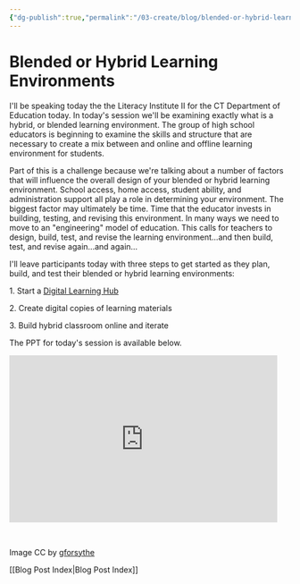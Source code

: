 ```yaml
---
{"dg-publish":true,"permalink":"/03-create/blog/blended-or-hybrid-learning-environments/","title":"Blended or Hybrid Learning Environments","tags":["blended-learning","hybrid-learning","blog-post"]}
---
```


# Blended or Hybrid Learning Environments

I'll be speaking today the the Literacy Institute II for the CT Department of Education today. In today's session we'll be examining exactly what is a hybrid, or blended learning environment. The group of high school educators is beginning to examine the skills and structure that are necessary to create a mix between and online and offline learning environment for students.

Part of this is a challenge because we're talking about a number of factors that will influence the overall design of your blended or hybrid learning environment. School access, home access, student ability, and administration support all play a role in determining your environment. The biggest factor may ultimately be time. Time that the educator invests in building, testing, and revising this environment. In many ways we need to move to an "engineering" model of education. This calls for teachers to design, build, test, and revise the learning environment...and then build, test, and revise again...and again...

I'll leave participants today with three steps to get started as they plan, build, and test their blended or hybrid learning environments:

1\. Start a [Digital Learning Hub](http://wiobyrne.com/use-google-sites-for-educators-to-build-your-own-digital-learning-hub/)

2\. Create digital copies of learning materials

3\. Build hybrid classroom online and iterate

The PPT for today's session is available below.

<iframe src="https://docs.google.com/presentation/d/12H2WKVblg38lYpiW31AvHtBMuWqBeawlwmeTGLggZrc/embed?start=false&amp;loop=false&amp;delayms=3000" frameborder="0" width="480" height="299" allowfullscreen="true" mozallowfullscreen="true" webkitallowfullscreen="true"></iframe>

 

Image CC by [gforsythe](http://www.flickr.com/photos/gforsythe/7704609288/)

[[Blog Post Index\|Blog Post Index]]